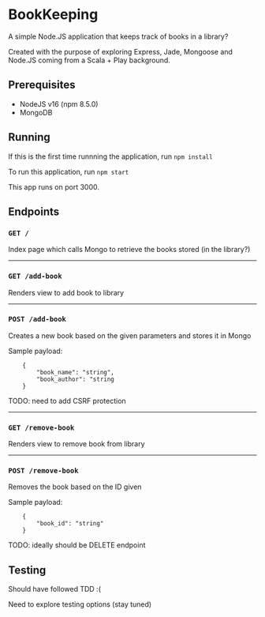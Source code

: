 # BookKeeping

A simple Node.JS application that keeps track of books in a library?

Created with the purpose of exploring Express, Jade, Mongoose and Node.JS coming from a Scala + Play background.

## Prerequisites

- NodeJS v16 (npm 8.5.0)
- MongoDB

## Running

If this is the first time runnning the application, run `npm install`

To run this application, run `npm start`

This app runs on port 3000.

## Endpoints

### `GET /`
Index page which calls Mongo to retrieve the books stored (in the library?)

---

### `GET /add-book`

Renders view to add book to library

---

### `POST /add-book`

Creates a new book based on the given parameters and stores it in Mongo

Sample payload:
```
    {
        "book_name": "string",
        "book_author": "string
    }
```

TODO: need to add CSRF protection

---

### `GET /remove-book`

Renders view to remove book from library

---

### `POST /remove-book`

Removes the book based on the ID given

Sample payload:
```
    {
        "book_id": "string"
    }
```

TODO: ideally should be DELETE endpoint
## Testing

Should have followed TDD :(
 
Need to explore testing options (stay tuned)

